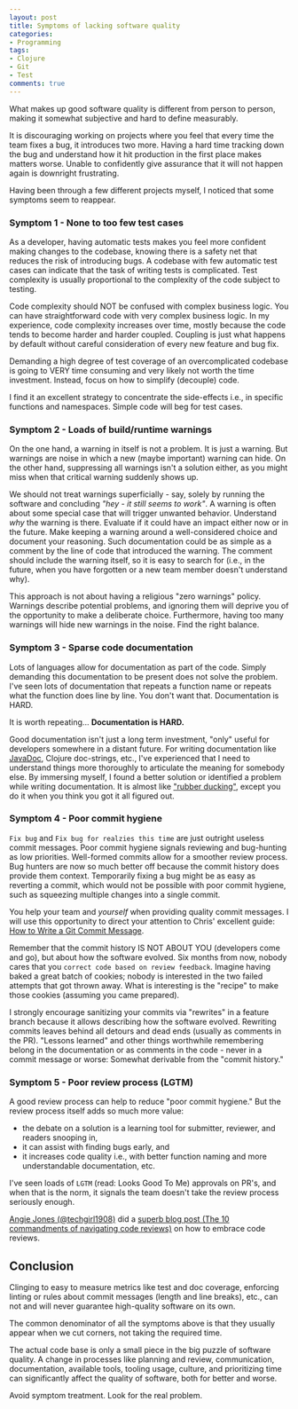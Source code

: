 ```yaml
---
layout: post
title: Symptoms of lacking software quality
categories:
- Programming
tags:
- Clojure
- Git
- Test
comments: true
---
```


What makes up good software quality is different from person to person, making
it somewhat subjective and hard to define measurably.

It is discouraging working on projects where you feel that every time the team
fixes a bug, it introduces two more. Having a hard time tracking down the bug
and understand how it hit production in the first place makes matters worse.
Unable to confidently give assurance that it will not happen again is downright
frustrating.

Having been through a few different projects myself, I noticed that some
symptoms seem to reappear.


### Symptom 1 - None to too few test cases

As a developer, having automatic tests makes you feel more confident making changes
to the codebase, knowing there is a safety net that reduces the risk of
introducing bugs. A codebase with few automatic test cases can indicate that the
task of writing tests is complicated. Test complexity is usually proportional to
the complexity of the code subject to testing.

Code complexity should NOT be confused with complex business logic. You can have
straightforward code with very complex business logic. In my experience, code
complexity increases over time, mostly because the code tends to become harder
and harder coupled. Coupling is just what happens by default without careful
consideration of every new feature and bug fix.

Demanding a high degree of test coverage of an overcomplicated codebase is going
to VERY time consuming and very likely not worth the time investment. Instead,
focus on how to simplify (decouple) code.

I find it an excellent strategy to concentrate the side-effects i.e., in specific
functions and namespaces. Simple code will beg for test cases.


### Symptom 2 - Loads of build/runtime warnings

On the one hand, a warning in itself is not a problem. It is just a warning. But
warnings are noise in which a new (maybe important) warning can hide. On the
other hand, suppressing all warnings isn't a solution either, as you might miss
when that critical warning suddenly shows up.

We should not treat warnings superficially - say, solely by running the software
and concluding *"hey - it still seems to work"*. A warning is often about some
special case that will trigger unwanted behavior. Understand *why* the warning
is there. Evaluate if it could have an impact either now or in the future. Make
keeping a warning around a well-considered choice and document your reasoning.
Such documentation could be as simple as a comment by the line of code that
introduced the warning. The comment should include the warning itself, so it is
easy to search for (i.e., in the future, when you have forgotten or a new team
member doesn't understand why).

This approach is not about having a religious "zero warnings" policy. Warnings
describe potential problems, and ignoring them will deprive you of the
opportunity to make a deliberate choice. Furthermore, having too many warnings
will hide new warnings in the noise. Find the right balance.


### Symptom 3 - Sparse code documentation

Lots of languages allow for documentation as part of the code. Simply demanding
this documentation to be present does not solve the problem. I've seen lots of
documentation that repeats a function name or repeats what the function does
line by line. You don't want that. Documentation is HARD.

It is worth repeating... **Documentation is HARD.**

Good documentation isn't just a long term investment, "only" useful for
developers somewhere in a distant future. For writing documentation like
[JavaDoc][1], Clojure doc-strings, etc., I've experienced that I need to
understand things more thoroughly to articulate the meaning for somebody else.
By immersing myself, I found a better solution or identified a problem while
writing documentation. It is almost like ["rubber ducking"][2], except you do it
when you think you got it all figured out.

[1]: https://en.wikipedia.org/wiki/Javadoc
[2]: https://en.wikipedia.org/wiki/Rubber_duck_debugging


### Symptom 4 - Poor commit hygiene

`Fix bug` and `Fix bug for realzies this time` are just outright useless commit
messages. Poor commit hygiene signals reviewing and bug-hunting as low
priorities. Well-formed commits allow for a smoother review process. Bug hunters
are now so much better off because the commit history does provide them context.
Temporarily fixing a bug might be as easy as reverting a commit, which would not
be possible with poor commit hygiene, such as squeezing multiple changes into a
single commit.

You help your team and *yourself* when providing quality commit messages. I will
use this opportunity to direct your attention to Chris' excellent guide: [How to
Write a Git Commit Message][3].

Remember that the commit history IS NOT ABOUT YOU (developers come and go), but
about how the software evolved. Six months from now, nobody cares that you
`correct code based on review feedback`. Imagine having baked a great batch of
cookies; nobody is interested in the two failed attempts that got thrown away.
What is interesting is the "recipe" to make those cookies (assuming you came
prepared).

I strongly encourage sanitizing your commits via "rewrites" in a feature branch
because it allows describing how the software evolved. Rewriting commits leaves
behind all detours and dead ends (usually as comments in the PR). "Lessons
learned" and other things worthwhile remembering belong in the documentation or
as comments in the code - never in a commit message or worse: Somewhat derivable
from the "commit history."

[3]: https://chris.beams.io/posts/git-commit/


### Symptom 5 - Poor review process (LGTM)

A good review process can help to reduce "poor commit hygiene." But the review
process itself adds so much more value:

* the debate on a solution is a learning tool for submitter, reviewer, and
  readers snooping in,
* it can assist with finding bugs early, and
* it increases code quality i.e., with better function naming and more
  understandable documentation, etc.

I've seen loads of `LGTM` (read: Looks Good To Me) approvals on PR's, and when
that is the norm, it signals the team doesn't take the review process seriously
enough.

[Angie Jones (@techgirl1908)][4] did a [superb blog post (The 10 commandments of
navigating code reviews)][5] on how to embrace code reviews.

[4]: https://twitter.com/techgirl1908
[5]: https://techbeacon.com/app-dev-testing/10-commandments-navigating-code-reviews


## Conclusion

Clinging to easy to measure metrics like test and doc coverage, enforcing
linting or rules about commit messages (length and line breaks), etc., can not
and will never guarantee high-quality software on its own.

The common denominator of all the symptoms above is that they usually appear
when we cut corners, not taking the required time.

The actual code base is only a small piece in the big puzzle of software
quality. A change in processes like planning and review, communication,
documentation, available tools, tooling usage, culture, and prioritizing time
can significantly affect the quality of software, both for better and worse.

Avoid symptom treatment. Look for the real problem.
